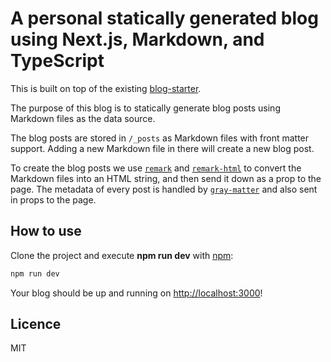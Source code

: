 # A personal statically generated blog using Next.js, Markdown, and TypeScript

This is built on top of the existing [blog-starter](https://github.com/vercel/next.js/tree/canary/examples/blog-starter).

The purpose of this blog is to statically generate blog posts using Markdown files as the data source.

The blog posts are stored in `/_posts` as Markdown files with front matter support. Adding a new Markdown file in there will create a new blog post.

To create the blog posts we use [`remark`](https://github.com/remarkjs/remark) and [`remark-html`](https://github.com/remarkjs/remark-html) to convert the Markdown files into an HTML string, and then send it down as a prop to the page. The metadata of every post is handled by [`gray-matter`](https://github.com/jonschlinkert/gray-matter) and also sent in props to the page.

## How to use

Clone the project and execute **npm run dev** with [npm](https://docs.npmjs.com/cli/init):

```bash
npm run dev
```

Your blog should be up and running on [http://localhost:3000](http://localhost:3000)!

## Licence

MIT

